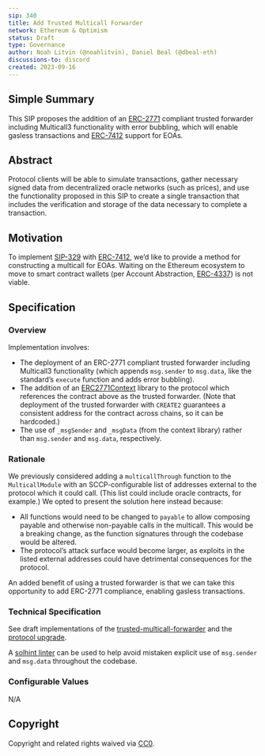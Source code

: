 ```yaml
---
sip: 340
title: Add Trusted Multicall Forwarder
network: Ethereum & Optimism
status: Draft
type: Governance
author: Noah Litvin (@noahlitvin), Daniel Beal (@dbeal-eth)
discussions-to: discord
created: 2023-09-16
---
```


## Simple Summary

<!--"If you can't explain it simply, you don't understand it well enough." Simply describe the outcome the proposed changes intends to achieve. This should be non-technical and accessible to a casual community member.-->

This SIP proposes the addition of an [ERC-2771](https://eips.ethereum.org/EIPS/eip-2771) compliant trusted forwarder including Multicall3 functionality with error bubbling, which will enable gasless transactions and [ERC-7412](https://eips.ethereum.org/EIPS/eip-7412) support for EOAs.

## Abstract

<!--A short (~200 word) description of the proposed change, the abstract should clearly describe the proposed change. This is what *will* be done if the SIP is implemented, not *why* it should be done or *how* it will be done. If the SIP proposes deploying a new contract, write, "we propose to deploy a new contract that will do x".-->

Protocol clients will be able to simulate transactions, gather necessary signed data from decentralized oracle networks (such as prices), and use the functionality proposed in this SIP to create a single transaction that includes the verification and storage of the data necessary to complete a transaction.

## Motivation

<!--This is the problem statement. This is the *why* of the SIP. It should clearly explain *why* the current state of the protocol is inadequate.  It is critical that you explain *why* the change is needed, if the SIP proposes changing how something is calculated, you must address *why* the current calculation is inaccurate or wrong. This is not the place to describe how the SIP will address the issue!-->

To implement [SIP-329](https://sips.synthetix.io/sips/sip-329/) with [ERC-7412](https://eips.ethereum.org/EIPS/eip-7412), we’d like to provide a method for constructing a multicall for EOAs. Waiting on the Ethereum ecosystem to move to smart contract wallets (per Account Abstraction, [ERC-4337](https://eips.ethereum.org/EIPS/eip-4337)) is not viable.

## Specification

### Overview

<!--This is a high level overview of *how* the SIP will solve the problem. The overview should clearly describe how the new feature will be implemented.-->

Implementation involves:

- The deployment of an ERC-2771 compliant trusted forwarder including Multicall3 functionality (which appends `msg.sender` to `msg.data`, like the standard’s `execute` function and adds error bubbling).
- The addition of an [ERC2771Context](https://docs.openzeppelin.com/contracts/4.x/api/metatx#ERC2771Context) library to the protocol which references the contract above as the trusted forwarder. (Note that deployment of the trusted forwarder with `CREATE2` guarantees a consistent address for the contract across chains, so it can be hardcoded.)
- The use of `_msgSender` and `_msgData` (from the context library) rather than `msg.sender` and `msg.data`, respectively.

### Rationale

<!--This is where you explain the reasoning behind how you propose to solve the problem. Why did you propose to implement the change in this way, what were the considerations and trade-offs. The rationale fleshes out what motivated the design and why particular design decisions were made. It should describe alternate designs that were considered and related work. The rationale may also provide evidence of consensus within the community, and should discuss important objections or concerns raised during discussion.-->

We previously considered adding a `multicallThrough` function to the `MulticallModule` with an SCCP-configurable list of addresses external to the protocol which it could call. (This list could include oracle contracts, for example.) We opted to present the solution here instead because:

- All functions would need to be changed to `payable` to allow composing payable and otherwise non-payable calls in the multicall. This would be a breaking change, as the function signatures through the codebase would be altered.
- The protocol’s attack surface would become larger, as exploits in the listed external addresses could have detrimental consequences for the protocol.

An added benefit of using a trusted forwarder is that we can take this opportunity to add ERC-2771 compliance, enabling gasless transactions.

### Technical Specification

<!--The technical specification should outline the public API of the changes proposed. That is, changes to any of the interfaces Synthetix currently exposes or the creations of new ones.-->

See draft implementations of the [trusted-multicall-forwarder](https://github.com/Synthetixio/trusted-multicall-forwarder) and the [protocol upgrade](https://github.com/Synthetixio/synthetix-v3/pull/1817/commits/975c0347ed6d2e4c49ab51d1167871ed716901f7).

A [solhint linter](https://github.com/Synthetixio/solhint-plugins/tree/main/packages/solhint-plugin-meta-transactions) can be used to help avoid mistaken explicit use of `msg.sender` and `msg.data` throughout the codebase.

### Configurable Values

N/A

## Copyright

Copyright and related rights waived via [CC0](https://creativecommons.org/publicdomain/zero/1.0/).
